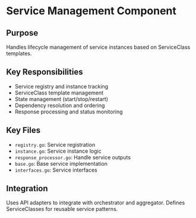# Service Management Component

## Purpose
Handles lifecycle management of service instances based on ServiceClass templates.

## Key Responsibilities
- Service registry and instance tracking
- ServiceClass template management
- State management (start/stop/restart)
- Dependency resolution and ordering
- Response processing and status monitoring

## Key Files
- `registry.go`: Service registration
- `instance.go`: Service instance logic
- `response_processor.go`: Handle service outputs
- `base.go`: Base service implementation
- `interfaces.go`: Service interfaces

## Integration
Uses API adapters to integrate with orchestrator and aggregator. Defines ServiceClasses for reusable service patterns. 